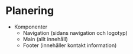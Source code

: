 # Planering
* Komponenter
  * Navigation (sidans navigation och logotyp)
  * Main (allt innehåll)
  * Footer (innehåller kontakt information)